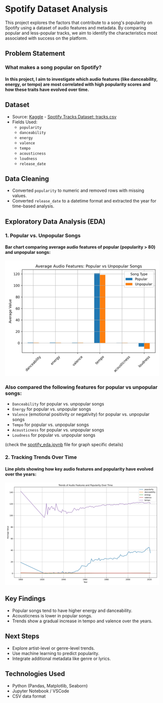 # Spotify Dataset Analysis
This project explores the factors that contribute to a song's popularity on Spotify using a dataset of audio features and metadata. By comparing popular and less-popular tracks, we aim to identify the characteristics most associated with success on the platform.

## Problem Statement
### What makes a song popular on Spotify?
#### In this project, I aim to investigate which audio features (like danceability, energy, or tempo) are most correlated with high popularity scores and how these traits have evolved over time.

## Dataset
- Source: [Kaggle](https://www.kaggle.com/datasets/yamaerenay/spotify-dataset-19212020-600k-tracks) - [Spotify Tracks Dataset: tracks.csv](https://media.githubusercontent.com/media/satyajitlion/spotify-data-analysis/refs/heads/main/spotify_data/tracks.csv)
- Fields Used:
    - `popularity`
    - `danceability`
    - `energy`
    - `valence`
    - `tempo`
    - `acousticness`
    - `loudness`
    - `release_date`

## Data Cleaning
- Converted `popularity` to numeric and removed rows with missing values.
- Converted `release_date` to a datetime format and extracted the year for time-based analysis.

## Exploratory Data Analysis (EDA)
### 1. Popular vs. Unpopular Songs
#### Bar chart comparing average audio features of popular (popularity > 80) and unpopular songs:

![FigureMeans](images/means_pop_vs_unpop.jpg)

### Also compared the following features for popular vs unpopular songs:
- `Danceability` for popular vs. unpopular songs
- `Energy` for popular vs. unpopular songs
- `Valence` (emotional positivity or negativity) for popular vs. unpopular songs
- `Tempo` for popular vs. unpopular songs
- `Acousticness` for popular vs. unpopular songs
- `Loudness` for popular vs. unpopular songs

(check the [spotify_eda.ipynb](spotify_eda.ipynb) file for graph specific details)

### 2. Tracking Trends Over Time
#### Line plots showing how key audio features and popularity have evolved over the years:

![FigureTrends](images/trends_over_time.jpg)

## Key Findings
- Popular songs tend to have higher energy and danceability.
- Acousticness is lower in popular songs.
- Trends show a gradual increase in tempo and valence over the years.

## Next Steps
- Explore artist-level or genre-level trends.
- Use machine learning to predict popularity.
- Integrate additional metadata like genre or lyrics.

## Technologies Used
- Python (Pandas, Matplotlib, Seaborn)
- Jupyter Notebook / VSCode
- CSV data format
